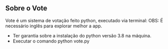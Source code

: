 
## Sobre o Vote

Vote é um sistema de votação feito python, executado via terminal:
OBS: É necessário inglês para explorar melhor a app.

- Ter garantia sobre a instalação do python versão 3.8 na máquina.
- Executar o comando python vote.py


